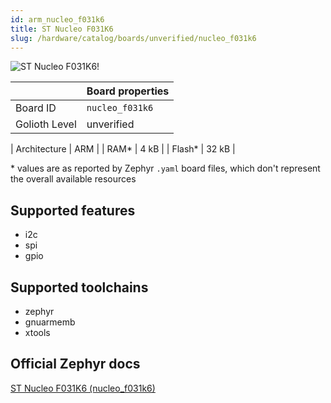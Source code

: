 ```yaml
---
id: arm_nucleo_f031k6
title: ST Nucleo F031K6
slug: /hardware/catalog/boards/unverified/nucleo_f031k6
---
```


[//]: # (This is an auto-generated file, do not edit! Changes to it will be lost upon re-generation)

![ST Nucleo F031K6!](/img/boards/arm/nucleo_f031k6.jpg "ST Nucleo F031K6")

|                | Board properties     |
| -------------  | -------------------- |
| Board ID       | `nucleo_f031k6` |
| Golioth Level  | unverified       |

| Architecture   | ARM |
| RAM*           | 4 kB |
| Flash*         | 32 kB |

\* values are as reported by Zephyr `.yaml` board files, which don't represent the overall available resources



## Supported features

* i2c
* spi
* gpio

## Supported toolchains

* zephyr
* gnuarmemb
* xtools

## Official Zephyr docs

[ST Nucleo F031K6 (nucleo_f031k6)](https://docs.zephyrproject.org/latest/boards/arm/nucleo_f031k6/doc/index.html)
